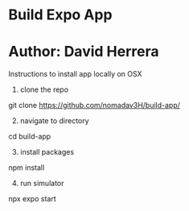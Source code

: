 # Build Expo App
# Author: David Herrera



Instructions to install app locally on OSX

1. clone the repo

git clone  https://github.com/nomadav3H/build-app/

2. navigate to directory 

cd build-app

3. install packages 

npm install 

4. run simulator

npx expo start 





